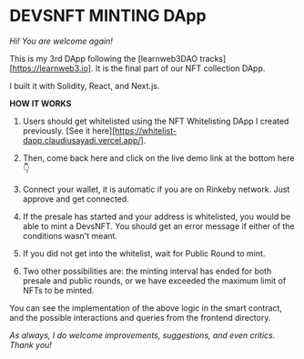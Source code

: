 # DEVSNFT MINTING DApp

_Hi! You are welcome again!_

This is my 3rd DApp following the [learnweb3DAO tracks][https://learnweb3.io]. It is the final part of our NFT collection DApp.

I built it with Solidity, React, and Next.js.

**HOW IT WORKS**

1. Users should get whitelisted using the NFT Whitelisting DApp I created previously. [See it here][https://whitelist-dapp.claudiusayadi.vercel.app/].

2. Then, come back here and click on the live demo link at the bottom here 👇

3. Connect your wallet, it is automatic if you are on Rinkeby network. Just approve and get connected.

4. If the presale has started and your address is whitelisted, you would be able to mint a DevsNFT. You should get an error message if either of the conditions wasn't meant.

5. If you did not get into the whitelist, wait for Public Round to mint.

6. Two other possibilities are: the minting interval has ended for both presale and public rounds, or we have exceeded the maximum limit of NFTs to be minted.

You can see the implementation of the above logic in the smart contract, and the possible interactions and queries from the frontend directory.

_As always, I do welcome improvements, suggestions, and even critics. Thank you!_
